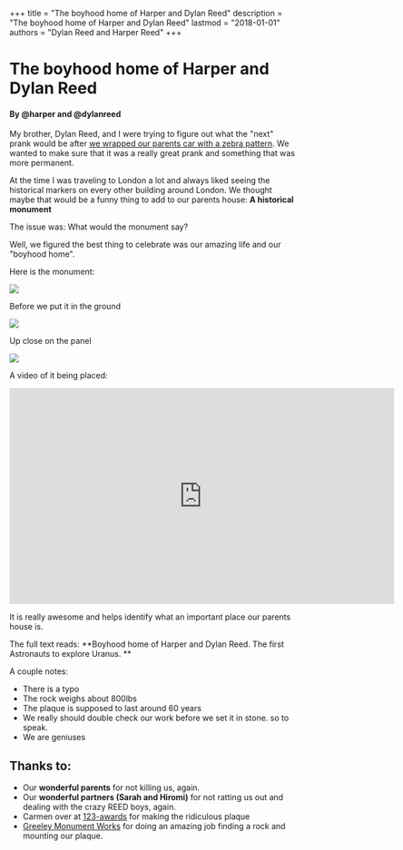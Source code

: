 +++
title = "The boyhood home of Harper and Dylan Reed"
description = "The boyhood home of Harper and Dylan Reed"
lastmod = "2018-01-01"
authors = "Dylan Reed and Harper Reed"
+++

# The boyhood home of Harper and Dylan Reed

#### By @harper and @dylanreed

My brother, Dylan Reed, and I were trying to figure out what the "next" prank would be after [we wrapped our parents car with a zebra pattern](http://zebraprank.com). We wanted to make sure that it was a really great prank and something that was more permanent. 

At the time I was traveling to London a lot and always liked seeing the historical markers on every other building around London. We thought maybe that would be a funny thing to add to our parents house: **A historical monument**

The issue was: What would the monument say? 

Well, we figured the best thing to celebrate was our amazing life and our "boyhood home".

Here is the monument:  

<img src="/images/IMG_2153.jpg" class="img-responsive center-block" />

Before we put it in the ground

<img src="/images/IMG_2150.JPG" class="img-responsive center-block" />

Up close on the panel

<img src="/images/IMG_2154.jpg" class="img-responsive center-block" />

A video of it being placed:

<iframe width="678" height="381" src="https://www.youtube-nocookie.com/embed/Ge7DeCK7xek?rel=0" frameborder="0" allow="autoplay; encrypted-media" allowfullscreen></iframe>

It is really awesome and helps identify what an important place our parents house is. 

The full text reads: **Boyhood home of Harper and Dylan Reed. The first Astronauts to explore Uranus. **

A couple notes: 

* There is a typo
* The rock weighs about 800lbs
* The plaque is supposed to last around 60 years
* We really should double check our work before we set it in stone. so to speak. 
* We are geniuses


## Thanks to:

* Our **wonderful parents** for not killing us, again.
* Our **wonderful partners (Sarah and Hiromi)** for not ratting us out and dealing with the crazy REED boys, again.
* Carmen over at [123-awards](123-awards.com) for making the ridiculous plaque
* [Greeley Monument Works](http://greeleymonumentworks.com/) for doing an amazing job finding a rock and mounting our plaque.
